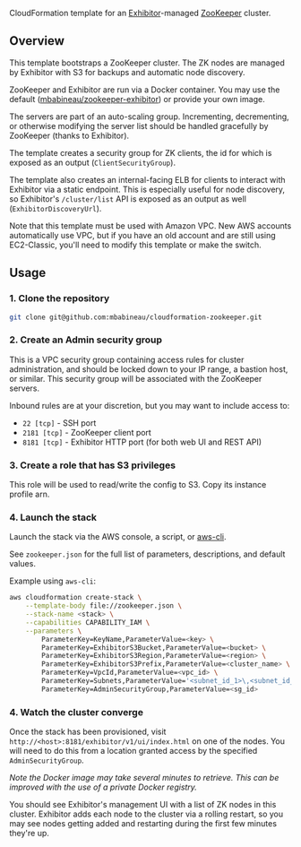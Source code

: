 CloudFormation template for an [Exhibitor](https://github.com/Netflix/exhibitor)-managed [ZooKeeper](http://zookeeper.apache.org/) cluster.

## Overview

This template bootstraps a ZooKeeper cluster. The ZK nodes are managed by Exhibitor with S3 for backups and automatic node discovery.

ZooKeeper and Exhibitor are run via a Docker container. You may use the default ([mbabineau/zookeeper-exhibitor](https://github.com/mbabineau/docker-zk-exhibitor)) or provide your own image.

The servers are part of an auto-scaling group. Incrementing, decrementing, or otherwise modifying the server list should be handled gracefully by ZooKeeper (thanks to Exhibitor).

The template creates a security group for ZK clients, the id for which is exposed as an output (`ClientSecurityGroup`).

The template also creates an internal-facing ELB for clients to interact with Exhibitor via a static endpoint. This is especially useful for node discovery, so Exhibitor's `/cluster/list` API is exposed as an output as well (`ExhibitorDiscoveryUrl`).

Note that this template must be used with Amazon VPC. New AWS accounts automatically use VPC, but if you have an old account and are still using EC2-Classic, you'll need to modify this template or make the switch.

## Usage

### 1. Clone the repository
```bash
git clone git@github.com:mbabineau/cloudformation-zookeeper.git
```

### 2. Create an Admin security group
This is a VPC security group containing access rules for cluster administration, and should be locked down to your IP range, a bastion host, or similar. This security group will be associated with the ZooKeeper servers.

Inbound rules are at your discretion, but you may want to include access to:
* `22 [tcp]` - SSH port
* `2181 [tcp]` - ZooKeeper client port
* `8181 [tcp]` - Exhibitor HTTP port (for both web UI and REST API)

### 3. Create a role that has S3 privileges
This role will be used to read/write the config to S3. Copy its instance profile arn.

### 4. Launch the stack
Launch the stack via the AWS console, a script, or [aws-cli](https://github.com/aws/aws-cli).

See `zookeeper.json` for the full list of parameters, descriptions, and default values.

Example using `aws-cli`:
```bash
aws cloudformation create-stack \
    --template-body file://zookeeper.json \
    --stack-name <stack> \
    --capabilities CAPABILITY_IAM \
    --parameters \
        ParameterKey=KeyName,ParameterValue=<key> \
        ParameterKey=ExhibitorS3Bucket,ParameterValue=<bucket> \
        ParameterKey=ExhibitorS3Region,ParameterValue=<region> \
        ParameterKey=ExhibitorS3Prefix,ParameterValue=<cluster_name> \
        ParameterKey=VpcId,ParameterValue=<vpc_id> \
        ParameterKey=Subnets,ParameterValue='<subnet_id_1>\,<subnet_id_2>' \
        ParameterKey=AdminSecurityGroup,ParameterValue=<sg_id>
```

### 4. Watch the cluster converge
Once the stack has been provisioned, visit `http://<host>:8181/exhibitor/v1/ui/index.html` on one of the nodes. You will need to do this from a location granted access by the specified `AdminSecurityGroup`.

_Note the Docker image may take several minutes to retrieve. This can be improved with the use of a private Docker registry._

You should see Exhibitor's management UI with a list of ZK nodes in this cluster. Exhibitor adds each node to the cluster via a rolling restart, so you may see nodes getting added and restarting during the first few minutes they're up.
